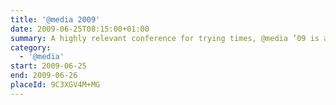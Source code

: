 ```yaml
---
title: '@​media 2009'
date: 2009-06-25T08:15:00+01:00
summary: A highly relevant conference for trying times, @media ’09 is an invaluable guide to winning in today’s web design landscape.
category:
  - '@​media'
start: 2009-06-25
end: 2009-06-26
placeId: 9C3XGV4M+MG
---
```

